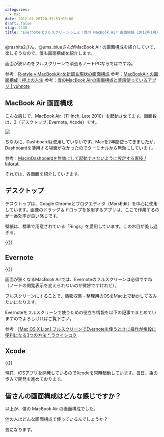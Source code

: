 ```yaml
---
categories:
  - Mac
date: 2012-01-26T20:37:53+09:00
draft: false
slug: 2130
title: "Evernoteはフルスクリーンっしょ！僕の MacBook Air 画面構成（2012年1月）を紹介します"
---
```


@rashita2さん、@uma_blueさんがMacBook Air の画面構成を紹介していて、楽しそうなので、僕も画面構成を紹介します。

画面が狭いのをフルスクリーンで頑張るノートPCならではですね。

参考：[R-style » MacBookAirを新調＆現状の画面構成](http://rashita.net/blog/?p=7293)
参考：[MacBookAir の画面構成 | 極上の人生](http://kawairi.jp/weblog/vita/201201254534)
参考：[僕のMacBook Airの画面構成と普段使っているアプリ | yuhnote](http://yuhnote.com/2012/01/27/macbook_air-spaces-apps/)

## MacBook Air 画面構成

こんな感じで、MacBook Air（11-inch, Late 2010）を起動させてます。画面数は、3（デスクトップ, Evernote, Xcode）です。

![](/images/2012/01/2130_1.png)

ちなみに、Dashboardは使用していないです。Macを2年間使ってきましたが、Dashboardを活用する場面がなかったのでターミナルから無効にしています。

参考：[MacのDashboardを無効にして起動できないように設定する裏技 / Inforati](http://inforati.jp/apple/mac-tips-techniques/system-hints/how-to-disable-the-macos-dashboard-widgets.html)

それでは、各画面を紹介していきます。

## デスクトップ

デスクトップは、Google Chromeとブログエディタ（MarsEdit）を中心に使用しています。画像のドラッグ＆ドロップを多用するアプリは、ここで作業するのが一番効率が良い感じです。

壁紙は、標準で用意されている「Rings」を愛用しています。この木目が美し過ぎる。

{{<app id="402376225" title="MarsEdit 3.4.2（￥3,450）" src="http://a4.mzstatic.com/us/r1000/095/Purple/1c/4e/d9/mzi.gfwebzum.100x100-75.png">}}

## Evernote

{{<app id="406056744" title="Evernote 3.0.5（無料）" src="http://a2.mzstatic.com/us/r1000/110/Purple/d0/a4/4d/mzi.ziwoleis.100x100-75.png">}}

画面が狭くなるMacBook Airでは、Evernoteのフルスクリーンは必須ですね（ノートの閲覧表示を変えられないのが微妙ですけれど）。

フルスクリーンにすることで、情報収集・整理用のOSをMac上で動かしてるみたいになります。

Evernoteをフルスクリーンで使うための役立ち情報を以下の記事でまとめていますのでよろしければご覧下さい。

参考：[[Mac OS X Lion] フルスクリーンでEvernoteを使うときに操作が格段に便利になる3つの方法 * ラクイシロク](http://rakuishi.com/mac/1348/)

## Xcode

{{<app id="448457090" title="Xcode 4.2.1（無料）" src="http://a2.mzstatic.com/us/r1000/069/Purple/ec/12/8f/mzi.uvaskrmv.100x100-75.png">}}

現在、iOSアプリを開発しているのでXcodeを常時起動しています。毎日、亀の歩みで開発を進めております。

## 皆さんの画面構成はどんな感じですか？

以上が、僕の MacBook Air の画面構成でした。

他の人はどんな画面構成で使っているんでしょうか？

気になります。
